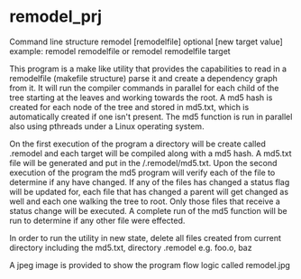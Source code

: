 remodel_prj
===========

Command line structure remodel [remodelfile] optional [new target value]
example: remodel remodelfile 
 or	 remodel remodelfile target

This program is a make like utility that provides the capabilities to read
in a remodelfile (makefile structure) parse it and create a dependency graph
from it.  It will run the compiler commands in parallel for each child of 
the tree starting at the leaves and working towards the root. A md5 hash is
created for each node of the tree and stored in md5.txt, which is automatically
created if one isn't present. The md5 function is run in parallel also using
pthreads under a Linux operating system.

On the first execution of the program a directory will be create called .remodel
and each target will be compiled along with a md5 hash. A md5.txt file will be
generated and put in the /.remodel/md5.txt. Upon the second execution of the 
program the md5 program will verify each of the file to determine if any have 
changed. If any of the files has changed a status flag will be updated for, each
file that has changed a parent will get changed as well and each one walking the 
tree to root. Only those files that receive a status change will be executed. A 
complete run of the md5 function will be run to determine if any other file were 
effected.

In order to run the utility in new state, delete all files created from current 
directory including the md5.txt, directory .remodel e.g. foo.o, baz

A jpeg image is provided to show the program flow logic called remodel.jpg
